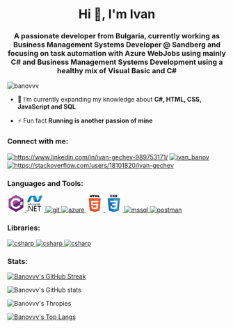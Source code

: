 <h1 align="center">Hi 👋, I'm Ivan</h1>

<h3 align="center">A passionate developer from Bulgaria, currently working as Business Management Systems Developer @ Sandberg and focusing on task automation with Azure WebJobs using mainly C# and Business Management Systems Development using a healthy mix of Visual Basic and C#</h3>

<p align="left"> <img src="https://komarev.com/ghpvc/?username=banovvv&label=Profile%20views&color=0e75b6&style=flat" alt="banovvv" /> </p>

- 🌱 I’m currently expanding my knowledge about **C#, HTML, CSS, JavaScript and SQL**

- ⚡ Fun fact **Running is another passion of mine**

<h3 align="left">Connect with me:</h3>
<p align="left">
<a href="https://www.linkedin.com/in/ivan-gechev-989753171/" target="blank"><img align="center" src="https://raw.githubusercontent.com/rahuldkjain/github-profile-readme-generator/master/src/images/icons/Social/linked-in-alt.svg" alt="https://www.linkedin.com/in/ivan-gechev-989753171/" height="30" width="40" /></a>
<a href="https://www.hackerrank.com/ivan_banov" target="blank"><img align="center" src="https://raw.githubusercontent.com/rahuldkjain/github-profile-readme-generator/master/src/images/icons/Social/hackerrank.svg" alt="ivan_banov" height="30" width="40" /></a>
<a href="https://stackoverflow.com/users/18101820/ivan-gechev" target="blank"><img align="center" src="https://raw.githubusercontent.com/rahuldkjain/github-profile-readme-generator/master/src/images/icons/Social/stack-overflow.svg" alt="https://stackoverflow.com/users/18101820/ivan-gechev" height="30" width="40" /></a>
</p>

<h3 align="left">Languages and Tools:</h3>
<a href="https://www.w3schools.com/cs/" target="_blank" rel="noreferrer"> <img src="https://raw.githubusercontent.com/devicons/devicon/master/icons/csharp/csharp-original.svg" alt="csharp" width="40" height="40"/> </a>
<a href="https://dotnet.microsoft.com/" target="_blank" rel="noreferrer"> <img src="https://raw.githubusercontent.com/devicons/devicon/master/icons/dot-net/dot-net-original-wordmark.svg" alt="dotnet" width="40" height="40"/> </a>
<a href="https://git-scm.com/" target="_blank" rel="noreferrer"> <img src="https://www.vectorlogo.zone/logos/git-scm/git-scm-icon.svg" alt="git" width="40" height="40"/> </a>
<a href="https://azure.microsoft.com/en-in/" target="_blank" rel="noreferrer"> <img src="https://www.vectorlogo.zone/logos/microsoft_azure/microsoft_azure-icon.svg" alt="azure" width="40" height="40"/> </a> 
<a href="https://www.w3.org/html/" target="_blank" rel="noreferrer"> <img src="https://raw.githubusercontent.com/devicons/devicon/master/icons/html5/html5-original-wordmark.svg" alt="html5" width="40" height="40"/> </a>
<a href="https://www.w3schools.com/css/" target="_blank" rel="noreferrer"> <img src="https://raw.githubusercontent.com/devicons/devicon/master/icons/css3/css3-original-wordmark.svg" alt="css3" width="40" height="40"/> </a>
<a href="https://www.microsoft.com/en-us/sql-server" target="_blank" rel="noreferrer"> <img src="https://www.svgrepo.com/show/303229/microsoft-sql-server-logo.svg" alt="mssql" width="40" height="40"/> </a>
<a href="https://postman.com" target="_blank" rel="noreferrer"> <img src="https://www.vectorlogo.zone/logos/getpostman/getpostman-icon.svg" alt="postman" width="40" height="40"/> </a> </p>

<h3 align="left">Libraries:</h3>
<a href="https://fluentassertions.com/" target="_blank" rel="noreferrer"> <img src="https://fluentassertions.com/assets/images/fluent_assertions_large_horizontal.svg" alt="csharp" width="80" height="40"/> </a>
<a href="https://github.com/moq" target="_blank" rel="noreferrer"> <img src="https://avatars.githubusercontent.com/u/1434934?s=200&v=4" alt="csharp" width="40" height="40"/> </a>
<a href="https://autofixture.github.io/" target="_blank" rel="noreferrer"> <img src="https://www.nuget.org/profiles/AutoFixture/avatar?imageSize=512" alt="csharp" width="40" height="40"/> </a>

<h3 align="left">Stats:</h3>

[![Banovvv's GitHub Streak](http://github-readme-streak-stats.herokuapp.com?user=Banovvv&theme=tokyonight&hide_border=true&date_format=j%20M%5B%20Y%5D)](https://git.io/streak-stats)

![Banovvv's GitHub stats](https://github-readme-stats.vercel.app/api?username=Banovvv&show_icons=true&theme=tokyonight&hide_border=true)

![Banovvv's Thropies](https://github-profile-trophy.vercel.app/?username=banovvv&theme=tokyonight&no-frame=true&column=3&margin-w=25&margin-h=15")

[![Banovvv's Top Langs](https://github-readme-stats.vercel.app/api/top-langs/?username=Banovvv&layout=compact&theme=tokyonight&hide_border=true)](https://github.com/anuraghazra/github-readme-stats)
